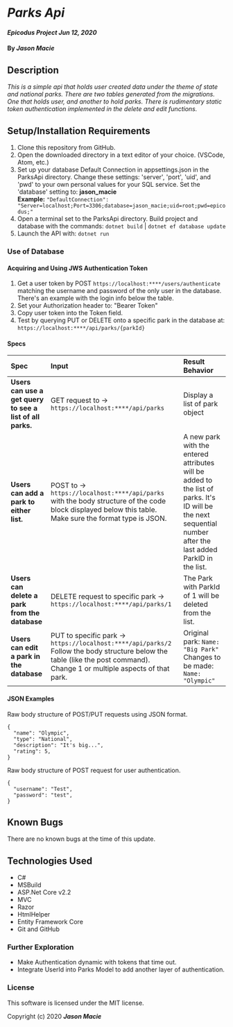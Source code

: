 # _Parks Api_

#### _Epicodus Project Jun 12, 2020_

#### By _**Jason Macie**_

## Description

_This is a simple api that holds user created data under the theme of state and national parks. There are two tables generated from the migrations. One that holds user, and another to hold parks. There is rudimentary static token authentication implemented in the delete and edit functions._

## Setup/Installation Requirements

1. Clone this repository from GitHub.
2. Open the downloaded directory in a text editor of your choice.
  (VSCode, Atom, etc.)
3. Set up your database Default Connection in appsettings.json in the ParksApi directory. Change these settings: 'server', 'port', 'uid', and 'pwd' to your own personal values for your SQL service. Set the 'database' setting to: **jason_macie**<br>
**Example:** `"DefaultConnection": "Server=localhost;Port=3306;database=jason_macie;uid=root;pwd=epicodus;"`
4. Open a terminal set to the ParksApi directory. Build project and database with the commands: `dotnet build` | `dotnet ef database update`
5. Launch the API with: `dotnet run`

### Use of Database

#### Acquiring and Using JWS Authentication Token
1. Get a user token by POST `https://localhost:****/users/authenticate` matching the username and password of the only user in the database. There's an example with the login info below the table.
2. Set your Authorization header to: "Bearer Token"
3. Copy user token into the Token field.
4. Test by querying PUT or DELETE onto a specific park in the database at: `https://localhost:****/api/parks/{parkId}`

#### Specs

| Spec | Input | Result Behavior |
| :------------- | :------------- | :------------- |
| **Users can use a get query to see a list of all parks.** | GET request to -> `https://localhost:****/api/parks` | Display a list of park object |
| **Users can add a park to either list.** | POST to -> `https://localhost:****/api/parks` with the body structure of the code block displayed below this table. Make sure the format type is JSON. | A new park with the entered attributes will be added to the list of parks. It's ID will be the next sequential number after the last added ParkID in the list. |
| **Users can delete a park from the database** | DELETE request to specific park -> `https://localhost:****/api/parks/1` | The Park with ParkId of 1 will be deleted from the list. |
| **Users can edit a park in the database** | PUT to specific park -> `https://localhost:****/api/parks/2` Follow the body structure below the table (like the post command). Change 1 or multiple aspects of that park. | Original park: `Name: "Big Park"`<br> Changes to be made: `Name: "Olympic"`|

#### JSON Examples

Raw body structure of POST/PUT requests using JSON format.
```
{
  "name": "Olympic",
  "type": "National",
  "description": "It's big...",
  "rating": 5,
}
```
Raw body structure of POST request for user authentication.
```
{
  "username": "Test",
  "password": "test",
}
```

## Known Bugs

There are no known bugs at the time of this update.

## Technologies Used

* C#
* MSBuild
* ASP.Net Core v2.2
* MVC
* Razor
* HtmlHelper
* Entity Framework Core
* Git and GitHub

### Further Exploration

* Make Authentication dynamic with tokens that time out.
* Integrate UserId into Parks Model to add another layer of authentication. 

### License

This software is licensed under the MIT license.

Copyright (c) 2020 **_Jason Macie_**
